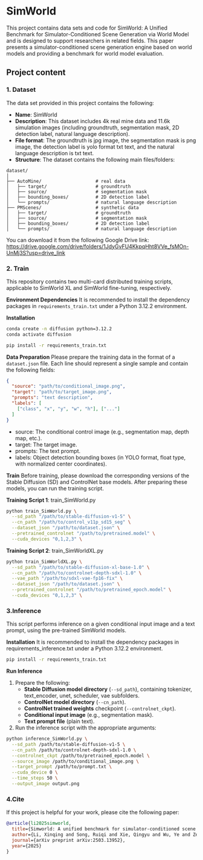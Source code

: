 # SimWorld
This project contains data sets and code for SimWorld: A Unified Benchmark for Simulator-Conditioned Scene Generation via World Model and is designed to support researchers in related fields. This paper presents a simulator-conditioned scene generation engine based on world models and providing a benchmark for world model evaluation.

## Project content
### 1. Dataset
The data set provided in this project contains the following:
- **Name**: SimWorld
- **Description**: This dataset includes 4k real mine data and 11.6k simulation images (including groundtruth, segmentation mask, 2D detection label, natural language description).
- **File format**: The groundtruth is jpg image, the segmentation mask is png image, the detection label is yolo format txt text, and the natural language description is txt text.
- **Structure**: The dataset contains the following main files/folders:
```
dataset/
│
├── AutoMine/                    # real data
│   ├── target/                  # groundtruth
│   ├── source/                  # segmentation mask
│   ├── bounding_boxes/          # 2D detection label
│   └── prompts/                 # natural language description
├── PMScenes/                    # synthetic data
│   ├── target/                  # groundtruth
│   ├── source/                  # segmentation mask
│   ├── bounding_boxes/          # 2D detection label
│   └── prompts/                 # natural language description
```
You can download it from the following Google Drive link: https://drive.google.com/drive/folders/1JdyGvFU4KkpqHht8VVe_fsMOn-UnMj3S?usp=drive_link


### 2. Train
This repository contains two multi-card distributed training scripts, applicable to SimWorld XL and SimWorld fine-tuning, respectively.

**Environment Dependencies** 
It is recommended to install the dependency packages in ```requirements_train.txt``` under a Python 3.12.2 environment.

**Installation**
```bash
conda create -n diffusion python=3.12.2
conda activate diffusion

pip install -r requirements_train.txt
``` 
**Data Preparation**
Please prepare the training data in the format of a ```dataset.json``` file. Each line should represent a single sample and contain the following fields:
```json
{
  "source": "path/to/conditional_image.png",
  "target": "path/to/target_image.png",
  "prompts": "text description",
  "labels": [
    ["class", "x", "y", "w", "h"], ["..."]
  ]
}
```
- source: The conditional control image (e.g., segmentation map, depth map, etc.).
- target: The target image.
- prompts: The text prompt.
- labels: Object detection bounding boxes (in YOLO format, float type, with normalized center coordinates).

**Train**
Before training, please download the corresponding versions of the Stable Diffusion (SD) and ControlNet base models. After preparing these models, you can run the training script.

**Training Script 1**: train_SimWorld.py
```bash
python train_SimWorld.py \
  --sd_path "/path/to/stable-diffusion-v1-5" \
  --cn_path "/path/to/control_v11p_sd15_seg" \
  --dataset_json "/path/to/dataset.json" \
  --pretrained_controlnet "/path/to/pretrained.model" \
  --cuda_devices "0,1,2,3" \
```


**Training Script 2**: train_SimWorldXL.py
```bash
python train_SimWorldXL.py \
  --sd_path "/path/to/stable-diffusion-xl-base-1.0" \
  --cn_path "/path/to/controlnet-depth-sdxl-1.0" \
  --vae_path "/path/to/sdxl-vae-fp16-fix" \
  --dataset_json "/path/to/dataset.json" \
  --pretrained_controlnet "/path/to/pretrained_epoch.model" \
  --cuda_devices "0,1,2,3" \
```
### 3.Inference
This script performs inference on a given conditional input image and a text prompt, using the pre-trained SimWorld models.

**Installation**
It is recommended to install the dependency packages in requirements_inference.txt under a Python 3.12.2 environment.
```bash
pip install -r requirements_train.txt
```

**Run Inference**
1. Prepare the following:
   - **Stable Diffusion model directory** (`--sd_path`), containing tokenizer, text_encoder, unet, scheduler, vae subfolders.
   - **ControlNet model directory** (`--cn_path`).
   - **ControlNet trained weights** checkpoint (`--controlnet_ckpt`).
   - **Conditional input image** (e.g., segmentation mask).
   - **Text prompt file** (plain text).
2. Run the inference script with the appropriate arguments:
```bash
python inference_SimWorld.py \
  --sd_path /path/to/stable-diffusion-v1-5 \
  --cn_path /path/to/controlnet-depth-sdxl-1.0 \
  --controlnet_ckpt /path/to/pretrained_epoch.model \
  --source_image /path/to/conditional_image.png \
  --target_prompt /path/to/prompt.txt \
  --cuda_device 0 \
  --time_steps 50 \
  --output_image output.png
```
### 4.Cite
If this project is helpful for your work, please cite the following paper:
```bibtex
@article{li2025simworld,
  title={Simworld: A unified benchmark for simulator-conditioned scene generation via world model},
  author={Li, Xinqing and Song, Ruiqi and Xie, Qingyu and Wu, Ye and Zeng, Nanxin and Ai, Yunfeng},
  journal={arXiv preprint arXiv:2503.13952},
  year={2025}
}
```
